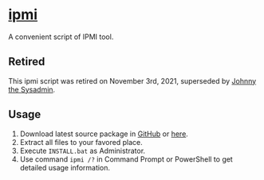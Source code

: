 # [ipmi](https://github.com/lxvs/ipmi)
A convenient script of IPMI tool.

## Retired

This ipmi script was retired on November 3rd, 2021, superseded by [Johnny the Sysadmin](https://github.com/lxvs/jsa).

## Usage

1. Download latest source package in [GitHub](https://github.com/lxvs/ipmi) or [here](https://github.com/lxvs/ipmi/archive/refs/heads/main.zip).
2. Extract all files to your favored place.
3. Execute `INSTALL.bat` as Administrator.
4. Use command `ipmi /?` in Command Prompt or PowerShell to get detailed usage information.
